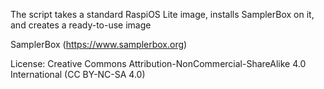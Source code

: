 The script takes a standard RaspiOS Lite image, installs SamplerBox on it, and creates a ready-to-use image

SamplerBox (https://www.samplerbox.org)

License: Creative Commons Attribution-NonCommercial-ShareAlike 4.0 International (CC BY-NC-SA 4.0)
